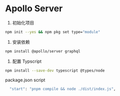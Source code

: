 # Apollo Server

1. 初始化项目

```bash
npm init --yes && npm pkg set type="module"
```

1. 安装依赖

```bash
npm install @apollo/server graphql

```

1. 配置 Typscript

```bash
npm install --save-dev typescript @types/node

```

package.json script

```bash
  "start": "pnpm compile && node ./dist/index.js",
```
